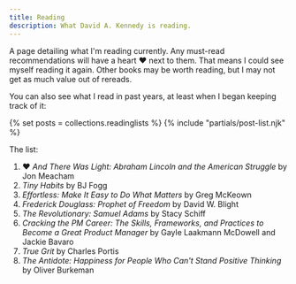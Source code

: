 ```yaml
---
title: Reading
description: What David A. Kennedy is reading.
---
```


A page detailing what I'm reading currently. Any must-read recommendations will have a heart &hearts; next to them. That means I could see myself reading it again. Other books may be worth reading, but I may not get as much value out of rereads.

You can also see what I read in past years, at least when I began keeping track of it:

{% set posts = collections.readinglists %}
{% include "partials/post-list.njk" %}

The list:

1. &hearts; _And There Was Light: Abraham Lincoln and the American Struggle_ by Jon Meacham
2. _Tiny Habits_ by BJ Fogg
3. _Effortless: Make It Easy to Do What Matters_ by Greg McKeown
4. _Frederick Douglass: Prophet of Freedom_ by David W. Blight
5. _The Revolutionary: Samuel Adams_ by Stacy Schiff
6. _Cracking the PM Career: The Skills, Frameworks, and Practices to Become a Great Product Manager_ by Gayle Laakmann McDowell and Jackie Bavaro
7. _True Grit_ by Charles Portis
8. _The Antidote: Happiness for People Who Can't Stand Positive Thinking_ by Oliver Burkeman
